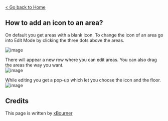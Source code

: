 [< Go back to Home](../index.md)


## How to add an icon to an area?

On default you get areas with a blank icon. 
To change the icon of an area go into Edit Mode by clicking the three dots above the areas.

![image](https://user-images.githubusercontent.com/64064679/162938511-d9c02d97-ff84-41a8-a7d7-10a8d4c3d1a3.png)

There will appear a new row where you can edit areas. You can also drag the areas the way you want.
<br>![image](https://user-images.githubusercontent.com/64064679/162938642-8d77fbbb-46c5-44f6-8179-9bec5528ff05.png)

While editing you get a pop-up which let you choose the icon and the floor.
<br>![image](https://user-images.githubusercontent.com/64064679/162938774-451ceb87-7d4b-4dc3-8c9d-c63a39ab91ff.png)

## Credits

This page is written by [xBourner](https://github.com/xbourner)
